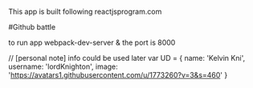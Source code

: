 This app is built following reactjsprogram.com

#Github battle

to run app webpack-dev-server & the port is 8000



// [personal note] info could be used later
var UD = {
  name: 'Kelvin Kni',
  username: 'lordKnighton',
  image: 'https://avatars1.githubusercontent.com/u/1773260?v=3&s=460'
}
